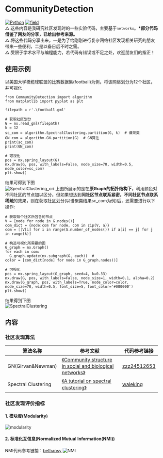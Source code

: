 # CommunityDetection
[![Python](https://img.shields.io/badge/Python-3.6-blue.svg)](https://www.python.org/)
[![field](https://img.shields.io/badge/Field-Complex%20Network-brightgreen.svg)](https://en.wikipedia.org/wiki/Community_structure)  
△.这些内容是我研究社区发现时的一些实验代码，主要基于```networkx```。**\*部分代码借鉴了网友的分享，已给出参考来源。**  
△.将这些代码分享出来，一是为了给刚刚进行复杂网络社区发现相关研究的朋友带来一些便利，二是以备日后不时之需。  
△.受限于学术水平与编程能力，若代码有错误或不足之处，欢迎朋友们的指正！  
## 使用示例
以美国大学橄榄球联盟的比赛数据集(football)为例，将该网络划分为12个社区，并可视化  
```
from CommunityDetection import algorithm
from matplotlib import pyplot as plt

filepath = r'.\football.gml'

# 获取社区划分
G = nx.read_gml(filepath)
k = 12
sc_com = algorithm.SpectralClustering.partition(G, k)  # 谱聚类
GN_com = algorithm.GN.partition(G)  # GN算法
print(sc_com)
print(GN_com)

# 可视化
pos = nx.spring_layout(G)
nx.draw(G, pos, with_labels=False, node_size=70, width=0.5, node_color=sc_com)
plt.show()
```
结果可得到下图  
![SpectralClustering_ori](https://github.com/QinY-Stat/CommunityDetection/blob/master/images/spectral%20clustering_origin.png)
上图所展示的是在**原Graph的拓扑结构下**，利用颜色对不同社区的节点加以区分。但如果想达到**同社区节点联系紧密，不同社区节点联系稀疏**的效果，则在获取社区划分(以谱聚类结果sc_com为例)后，还需要进行以下操作:  
```
# 获取每个社区所包含的节点
V = [node for node in G.nodes()]
com_dict = {node:com for node, com in zip(V, a)}
com = [[V[i] for i in range(G.number_of_nodes()) if a[i] == j] for j in range(k)]

# 构造可视化所需要的图
G_graph = nx.Graph()
for each in com:
  G_graph.update(nx.subgraph(G, each))  # 
color = [com_dict[node] for node in G_graph.nodes()]

# 可视化
pos = nx.spring_layout(G_graph, seed=4, k=0.33)
nx.draw(G, pos, with_labels=False, node_size=1, width=0.1, alpha=0.2)
nx.draw(G_graph, pos, with_labels=True, node_color=color, node_size=70, width=0.5, font_size=5, font_color='#000000')
plt.show()
```
结果得到下图  
![SpectralClustering](https://github.com/QinY-Stat/CommunityDetection/blob/master/images/spectral%20clustering.png)
## 内容
### 社区发现算法
算法名称 | 参考文献 | 代码参考链接
---- | ---- | ----
GN(Girvan&Newman) | [《Community structure in social and biological networks》](https://arxiv.org/abs/cond-mat/0112110) | [zzz24512653](https://github.com/zzz24512653/CommunityDetection/blob/master/algorithm/GN.py)
Spectral Clustering | [《A tutorial on spectral clustering》](https://arxiv.org/abs/0711.0189) | [waleking](https://blog.csdn.net/waleking/article/details/7584084)


### 社区发现评价指标
#### 1. 模块度(Modularity)
![modularity](https://github.com/QinY-Stat/CommunityDetection/blob/master/images/modularity.png)  
#### 2. 标准化互信息(Normalized Mutual Information(NMI))
NMI代码参考链接：[bethansy](http://www.cnblogs.com/bethansy/p/6890972.html)
![NMI](https://github.com/QinY-Stat/CommunityDetection/blob/master/images/NMI.png)  
      
